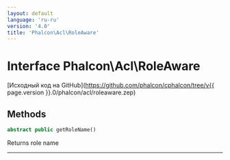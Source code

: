 ```yaml
---
layout: default
language: 'ru-ru'
version: '4.0'
title: 'Phalcon\Acl\RoleAware'
---
```


# Interface **Phalcon\Acl\RoleAware**

[Исходный код на GitHub](https://github.com/phalcon/cphalcon/tree/v{{ page.version }}.0/phalcon/acl/roleaware.zep)

## Methods

```php
abstract public getRoleName()
```

Returns role name

* * *